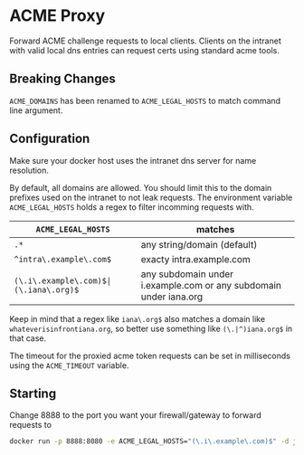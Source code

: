 # ACME Proxy

Forward ACME challenge requests to local clients. Clients on the intranet with valid local dns entries can request certs using standard acme tools.

## Breaking Changes

`ACME_DOMAINS` has been renamed to `ACME_LEGAL_HOSTS` to match command line argument.

## Configuration

Make sure your docker host uses the intranet dns server for name resolution.

By default, all domains are allowed.
You should limit this to the domain prefixes used on the intranet to not leak requests.
The environment variable `ACME_LEGAL_HOSTS` holds a regex to filter incomming requests with.

`ACME_LEGAL_HOSTS` | matches
---- | -----
`.*` | any string/domain (default)
`^intra\.example\.com$` | exacty intra.example.com
`(\.i\.example\.com)$\|(\.iana\.org)$` | any subdomain under i.example.com or any subdomain under iana.org

Keep in mind that a regex like `iana\.org$` also matches a domain like `whateverisinfrontiana.org`, so better use something like `(\.|^)iana.org$` in that case.

The timeout for the proxied acme token requests can be set in milliseconds using the `ACME_TIMEOUT` variable.

## Starting

Change 8888 to the port you want your firewall/gateway to forward requests to

```bash
docker run -p 8888:8080 -e ACME_LEGAL_HOSTS="(\.i\.example\.com)$" -d joellinn/acme-proxy
```
